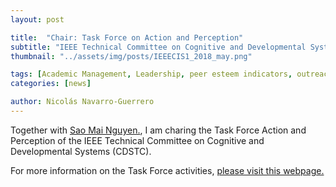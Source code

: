 ```yaml
---
layout: post

title:  "Chair: Task Force on Action and Perception"
subtitle: "IEEE Technical Committee on Cognitive and Developmental Systems (CDSTC)"
thumbnail: "../assets/img/posts/IEEECIS1_2018_may.png"

tags: [Academic Management, Leadership, peer esteem indicators, outreach]
categories: [news]

author: Nicolás Navarro-Guerrero
---
```

Together with <a href="http://nguyensmai.free.fr/" target="_blank">Sao Mai Nguyen.</a>, I am charing the Task Force Action and Perception of the IEEE Technical Committee on Cognitive and Developmental Systems (CDSTC).

For more information on the Task Force activities, <a href="https://cdstc.gitlab.io/task-force-on-action-and-perception" target="_blank">please visit this webpage.</a>

<!--more-->

